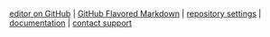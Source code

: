 [editor on GitHub](https://github.com/a-k-i-t-e/a-k-i-t-e.github.io/edit/master/README.md) |
[GitHub Flavored Markdown](https://guides.github.com/features/mastering-markdown/) |
[repository settings](https://github.com/a-k-i-t-e/a-k-i-t-e.github.io/settings) |
[documentation](https://docs.github.com/categories/github-pages-basics/) |
[contact support](https://github.com/contact)
